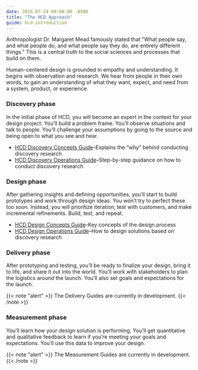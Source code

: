 ```yaml
---
date: 2023-07-24 09:00:00 -0500
title: "The HCD Approach"
guide: hcd-introduction
---
```


Anthropologist Dr. Margaret Mead famously stated that "What people say, and what people do, and what people say they do, are entirely different things." This is a central truth to the social sciences and processes that build on them.

Human-centered design is grounded in empathy and understanding. It begins with observation and research. We hear from people in their own words, to gain an understanding of what they want, expect, and need from a system, product, or experience.

### Discovery phase

In the initial phase of HCD, you will become an expert in the context for your design project. You’ll build a problem frame. You’ll observe situations and talk to people. You’ll challenge your assumptions by going to the source and being open to what you see and hear.

- [HCD Discovery Concepts Guide](https://docs.google.com/document/d/1lzAGFR1rnYGb366GmFt4PxQe8iTWdxrtfwO-QQvjUBE/edit#heading=h.xzhytf3qtsv0)–Explains the “why” behind conducting discovery research
- [HCD Discovery Operations Guide](https://docs.google.com/document/d/1mr8hjU-hYVICcVMY3Animpl1Khegvg0auFyG6BJ1E64/edit#heading=h.kxok5jj0fped)–Step-by-step guidance on how to conduct discovery research

### Design phase

After gathering insights and defining opportunities, you’ll start to build prototypes and work through design ideas. You won’t try to perfect these too soon. Instead, you will prioritize iteration, test with customers, and make incremental refinements. Build, test, and repeat.

- [HCD Design Concepts Guide](https://docs.google.com/document/d/1N8bsH4NOzKHrXg4erXi4iFusGNiuRRvcZJiu5vB8BNs/edit#heading=h.5puuc7bnnhao)–Key concepts of the design process
- [HCD Design Operations Guide](https://docs.google.com/document/d/1M3UG4zZo25tELl8Kctpyo3xetRO_gIegTiB3Vr1z2OE/edit#heading=h.mucwfqif2h5u)–How to design solutions based on discovery research

### Delivery phase

After prototyping and testing, you’ll be ready to finalize your design, bring it to life, and share it out into the world. You’ll work with stakeholders to plan the logistics around the launch. You’ll also set goals and expectations for the launch.

{{< note "alert" >}}
The Delivery Guides are currently in development.
{{< /note >}}

### Measurement phase

You’ll learn how your design solution is performing. You’ll get quantitative and qualitative feedback to learn if you’re meeting your goals and expectations. You’ll use this data to improve your design.

{{< note "alert" >}}
The Measurement Guides are currently in development.
{{< /note >}}